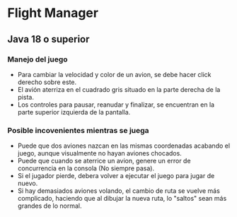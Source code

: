 # Flight Manager
## Java 18 o superior
### Manejo del juego
* Para cambiar la velocidad y color de un avion, se debe hacer click derecho sobre este.
* El avión aterriza en el cuadrado gris situado en la parte derecha de la pista.
* Los controles para pausar, reanudar y finalizar, se encuentran en la parte superior izquierda de la pantalla.
### Posible incovenientes mientras se juega
* Puede que dos aviones nazcan en las mismas coordenadas acabando el juego, aunque visualmente no hayan aviones chocados.
* Puede que cuando se aterrice un avion, genere un error de concurrencia en la consola (No siempre pasa).
* Si el jugador pierde, debera volver a ejecutar el juego para jugar de nuevo.
* Si hay demasiados aviones volando, el cambio de ruta se vuelve más complicado, haciendo que al dibujar la nueva ruta, lo "saltos" sean más grandes de lo normal.